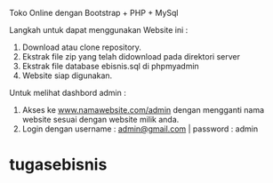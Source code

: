 
Toko Online dengan Bootstrap + PHP + MySql

Langkah untuk dapat menggunakan Website ini :
1. Download atau clone repository.
2. Ekstrak file zip yang telah didownload pada direktori server
3. Ekstrak file database ebisnis.sql di phpmyadmin
4. Website siap digunakan.

Untuk melihat dashbord admin :
1. Akses ke www.namawebsite.com/admin dengan mengganti nama website sesuai dengan website milik anda.
2. Login dengan username : admin@gmail.com | password : admin
# tugasebisnis
